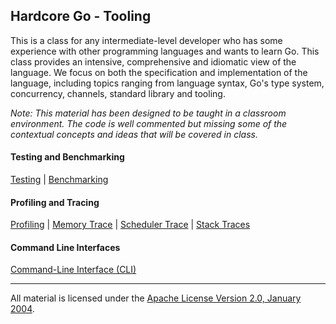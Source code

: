## Hardcore Go - Tooling
This is a class for any intermediate-level developer who has some experience with other programming languages and wants to learn Go. This class provides an intensive, comprehensive and idiomatic view of the language. We focus on both the specification and implementation of the language, including topics ranging from language syntax, Go's type system, concurrency, channels, standard library and tooling.

*Note: This material has been designed to be taught in a classroom environment. The code is well commented but missing some of the contextual concepts and ideas that will be covered in class.*

#### Testing and Benchmarking
[Testing](../../../topics/testing/README.md) | 
[Benchmarking](../../../topics/benchmarking/README.md)

#### Profiling and Tracing
[Profiling](../../../topics/profiling/README.md) | 
[Memory Trace](../../../topics/memory_trace/README.md) | 
[Scheduler Trace](../../../topics/sched_trace/README.md) | 
[Stack Traces](../../../topics/stack_trace/README.md)

#### Command Line Interfaces
[Command-Line Interface (CLI)](../../../topics/cli/cobra/README.md)
___
All material is licensed under the [Apache License Version 2.0, January 2004](http://www.apache.org/licenses/LICENSE-2.0).

